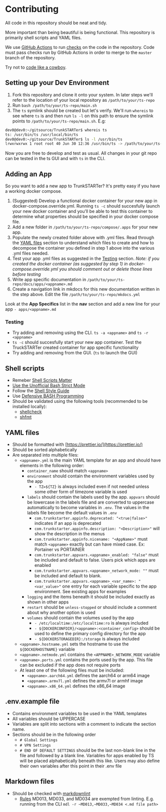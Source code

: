 # Contributing

All code in this repository should be neat and tidy.

More important than being beautiful is being functional. This repository is primarily shell scripts and YAML files.

We use [GitHub Actions](https://github.com/jodfie/TrunkSTARTer/actions) to run [checks](https://github.com/jodfie/TrunkSTARTer/tree/master/.github/workflows) on the code in the repository. Code must pass checks run by GitHub Actions in order to merge to the `master` branch of the repository.

Try not to [code like a cowboy](https://en.wikipedia.org/wiki/Cowboy_coding).

## Setting up your Dev Environment

1. Fork this repository and clone it onto your system. In later steps we'll refer to the location of your local repository as `/path/to/your/ts-repo`
1. Run `bash /path/to/your/ts-repo/main.sh`
1. The `ts` symlink should be created but let's verify. We'll run `whereis` to see where `ts` is and then run `ls -l` on this path to ensure the symlink points to `/path/to/your/ts-repo/main.sh`. E.g:

```bash
dev0@dev0:~/gitsource/TrunkSTARTer$ whereis ts
ts: /usr/bin/ts /usr/local/bin/ts
dev0@dev0:~/gitsource/TrunkSTARTer$ ls -l /usr/bin/ts
lrwxrwxrwx 1 root root 40 Jun 30 12:36 /usr/bin/ts -> /path/to/your/ts-repo/main.sh
```

Now you are free to develop and test as usual. All changes in your git repo can be tested in the ts GUI and with `ts` in the CLI.

## Adding an App

So you want to add a new app to TrunkSTARTer? It's pretty easy if you have a working docker compose.

1. (Suggested) Develop a functional docker container for your new app in docker-compose.override.yml. Running `ts -c` should succesfully launch your new docker container and you'll be able to test this container to determine what properties should be specified in your docker compose file.
1. Add a new folder in `/path/to/your/ts-repo/compose/.apps` for your new app.
1. Populate the newly created folder above with .yml files. Read through the [YAML files](#YAML-files) section to understand which files to create and how to decompose the container you defined in step 1 above into the various .yml files needed.
1. Test your app .yml files as suggested in the [Testing](#Testing) section. _Note: if you created the docker container (as suggested by step 1) in docker-compose.override.yml you should comment out or delete those lines before testing_
1. Write app specific documentation in `/path/to/your/ts-repo/docs/apps/<appname>.md`
1. Create a navigation link in mkdocs for this new documentation written in the step above. Edit the file `/path/to/your/ts-repo/mkdocs.yml`

Look at the **App Specifics** list in the **nav** section and add a new line for your app `- apps/<appname>.md`

### Testing

- Try adding and removing using the CLI. `ts -a <appname>` and `ts -r <appname>`
- `ts -c` should succesfully start your new app container. Test the TruckSTARTer created container for app specific functionality
- Try adding and removing from the GUI. (`ts` to launch the GUI)

## Shell scripts

- Remeber [Shell Scripts Matter](https://dev.to/thiht/shell-scripts-matter)
- [Use the Unofficial Bash Strict Mode](http://redsymbol.net/articles/unofficial-bash-strict-mode/)
- Follow the [Shell Style Guide](https://google.github.io/styleguide/shell.xml)
- Use [Defensive BASH Programming](https://web.archive.org/web/20180917174959/http://www.kfirlavi.com/blog/2012/11/14/defensive-bash-programming/)
- Should be validated using the following tools (recommended to be installed locally):
  - [shellcheck](https://github.com/koalaman/shellcheck)
  - [shfmt](https://github.com/mvdan/sh)

## YAML files

- Should be formatted with [https://prettier.io/](https://prettier.io/)
- Should be sorted alphabetically
- Are separated into multiple files:
  - `<appname>.yml` is the main YAML template for an app and should have elements in the following order:
    - `container_name` should match `<appname>`
    - `environment` should contain the environment variables used by the app
      - `- TZ=${TZ}` is always included even if not needed unless some other form of timezone variable is used
    - `labels` should contain the labels used by the app. `appvars` should be lowercase in the labels file and are converted to uppercase automatically to become variables in `.env`. The values in the labels file become the default values in `.env`
      - `com.trunkstarter.appinfo.deprecated: "<true|false>"` indicates if an app is deprecated
      - `com.trunkstarter.appinfo.description: "<Description>"` will show the description in the menus
      - `com.trunkstarter.appinfo.nicename: "<AppName>"` must match `<appname>` exactly but can have mixed case. Ex: Portainer vs PORTAINER
      - `com.trunkstarter.appvars.<appname>_enabled: "false"` must be included and default to false. Users pick which apps are enabled
      - `com.trunkstarter.appvars.<appname>_network_mode: ""` must be included and default to blank.
      - `com.trunkstarter.appvars.<appname>_<var_name>: "<var_value>"` one entry for each variable specific to the app environment. See existing apps for examples
    - `logging` and the items beneath it should be included exactly as shown in other apps
    - `restart` should be `unless-stopped` or should include a comment about why another option is used
    - `volumes` should contain the volumes used by the app
      - `- /etc/localtime:/etc/localtime:ro` is always included
      - `- ${DOCKERCONFDIR}/<appname>:<container_config>` should be used to define the primary config directory for the app
      - `- ${DOCKERSTORAGEDIR}:/storage` is always included
  - `<appname>.hostname.yml` sets the hostname to use the `${DOCKERHOSTNAME}` variable
  - `<appname>.netmode.yml` contains the `<APPNAME>_NETWORK_MODE` variable
  - `<appname>.ports.yml` contains the ports used by the app. This file can be excluded if the app does not require ports
  - At least one of the following files must be included:
    - `<appname>.aarch64.yml` defines the aarch64 or arm64 image
    - `<appname>.armv7l.yml` defines the armv7l or armhf image
    - `<appname>.x86_64.yml` defines the x86_64 image

## .env.example file

- Contains environment variables to be used in the YAML templates
- All variables should be UPPERCASE
- Variables are split into sections with a comment to indicate the section name.
- Sections should be in the following order
  - `# Global Settings`
  - `# VPN Settings`
  - `# END OF DEFAULT SETTINGS` should be the last non-blank line in the file and followed by a blank line. Variables for apps enabled by TS will be placed alphabetically beneath this like. Users may also define their own variables after this point in their .env file

## Markdown files

- Should be checked with [markdownlint](https://github.com/markdownlint/markdownlint)
  - [Rules](https://github.com/markdownlint/markdownlint/blob/master/docs/RULES.md#rules) MD013, MD033, and MD034 are exempted from linting. E.g. running from the CLI `mdl -r ~MD013,~MD033,~MD034 <.md file path>`
